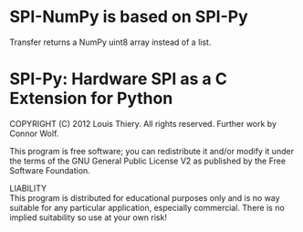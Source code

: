 SPI-NumPy is based on SPI-Py
============================
Transfer returns a NumPy uint8 array instead of a list.

SPI-Py: Hardware SPI as a C Extension for Python 
======

COPYRIGHT (C) 2012 Louis Thiery. All rights reserved. Further work by Connor Wolf.

This program is free software; you can redistribute it and/or modify it under the terms of the GNU General Public License V2 as published by the Free Software Foundation.

LIABILITY  
This program is distributed for educational purposes only and is no way suitable for any particular application,
especially commercial. There is no implied suitability so use at your own risk!
